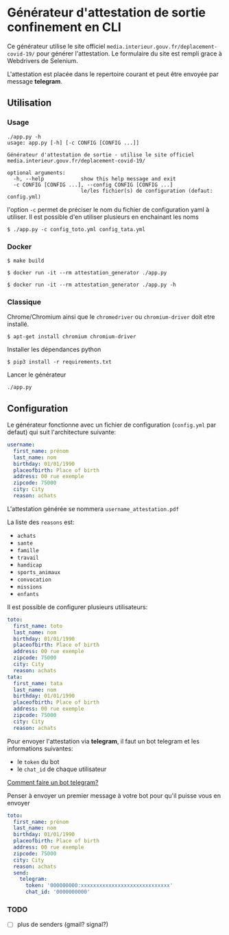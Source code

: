 # Générateur d'attestation de sortie confinement en CLI

Ce générateur utilise le site officiel `media.interieur.gouv.fr/deplacement-covid-19/` pour générer l'attestation. Le formulaire du site est rempli grace à Webdrivers de Selenium.

L'attestation est placée dans le repertoire courant et peut être envoyée par message **telegram**.

## Utilisation

### Usage

```
./app.py -h
usage: app.py [-h] [-c CONFIG [CONFIG ...]]

Générateur d'attestation de sortie - utilise le site officiel media.interieur.gouv.fr/deplacement-covid-19/

optional arguments:
  -h, --help            show this help message and exit
  -c CONFIG [CONFIG ...], --config CONFIG [CONFIG ...]
                        le/les fichier(s) de configuration (defaut: config.yml)
```

l'option `-c` permet de préciser le nom du fichier de configuration yaml à utiliser. Il est possible d'en utiliser plusieurs en enchainant les noms

`$ ./app.py -c config_toto.yml config_tata.yml`

### Docker

`$ make build`

`$ docker run -it --rm attestation_generator ./app.py`

`$ docker run -it --rm attestation_generator ./app.py -h`

### Classique

Chrome/Chromium ainsi que le `chromedriver` ou `chromium-driver` doit etre installé.

`$ apt-get install chromium chromium-driver`

Installer les dépendances python

`$ pip3 install -r requirements.txt`

Lancer le générateur

`./app.py`

## Configuration

Le générateur fonctionne avec un fichier de configuration (`config.yml` par defaut) qui suit l'architecture suivante:

```yml
username:
  first_name: prénom
  last_name: nom
  birthday: 01/01/1990
  placeofbirth: Place of birth
  address: 00 rue exemple
  zipcode: 75000
  city: City
  reason: achats
```

L'attestation générée se nommera `username_attestation.pdf`

La liste des `reasons` est:

- `achats`
- `sante`
- `famille`
- `travail`
- `handicap`
- `sports_animaux`
- `convocation`
- `missions`
- `enfants`

Il est possible de configurer plusieurs utilisateurs:

```yml
toto:
  first_name: toto
  last_name: nom
  birthday: 01/01/1990
  placeofbirth: Place of birth
  address: 00 rue exemple
  zipcode: 75000
  city: City
  reason: achats
tata:
  first_name: tata
  last_name: nom
  birthday: 01/01/1990
  placeofbirth: Place of birth
  address: 00 rue exemple
  zipcode: 75000
  city: City
  reason: achats
```

Pour envoyer l'attestation via **telegram**, il faut un bot telegram et les informations suivantes: 

- le `token` du bot
- le `chat_id` de chaque utilisateur

[Comment faire un bot telegram?](https://fr.jeffprod.com/blog/2017/creer-un-bot-telegram/)

Penser à envoyer un premier message à votre bot pour qu'il puisse vous en envoyer

```yml
toto:
  first_name: prénom
  last_name: nom
  birthday: 01/01/1990
  placeofbirth: Place of birth
  address: 00 rue exemple
  zipcode: 75000
  city: City
  reason: achats
  send:
    telegram:
      token: '000000000:xxxxxxxxxxxxxxxxxxxxxxxxxxxxx'
      chat_id: '0000000000'
```
### TODO

- [ ] plus de senders (gmail? signal?)
